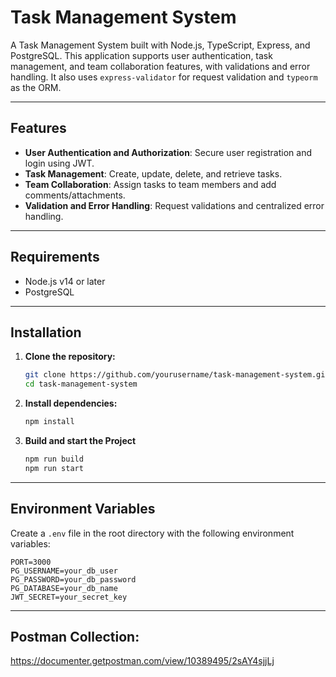 # Task Management System

A Task Management System built with Node.js, TypeScript, Express, and PostgreSQL. This application supports user authentication, task management, and team collaboration features, with validations and error handling. It also uses `express-validator` for request validation and `typeorm` as the ORM.

---

## Features

- **User Authentication and Authorization**: Secure user registration and login using JWT.
- **Task Management**: Create, update, delete, and retrieve tasks.
- **Team Collaboration**: Assign tasks to team members and add comments/attachments.
- **Validation and Error Handling**: Request validations and centralized error handling.

---

## Requirements

- Node.js v14 or later
- PostgreSQL

---

## Installation

1. **Clone the repository:**

    ```bash
    git clone https://github.com/yourusername/task-management-system.git
    cd task-management-system
    ```

2. **Install dependencies:**

    ```bash
    npm install
    ```

3. **Build and start the Project**

    ```bash
    npm run build
    npm run start
    ```

---

## Environment Variables

Create a `.env` file in the root directory with the following environment variables:

```plaintext
PORT=3000
PG_USERNAME=your_db_user
PG_PASSWORD=your_db_password
PG_DATABASE=your_db_name
JWT_SECRET=your_secret_key

```

---

## Postman Collection: 
https://documenter.getpostman.com/view/10389495/2sAY4sjjLj

